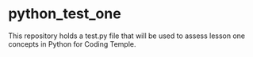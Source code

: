 # python_test_one
This repository holds a test.py file that will be used to assess lesson one concepts in Python for Coding Temple. 
